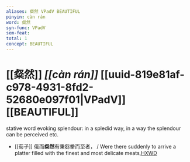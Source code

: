 ```yaml
---
aliases: 粲然 VPadV BEAUTIFUL
pinyin: càn rán
word: 粲然
syn-func: VPadV
sem-feat: 
total: 1
concept: BEAUTIFUL 
---
```

# [[粲然]] *[[càn rán]]*  [[uuid-819e81af-c978-4931-8fd2-52680e097f01|VPadV]] [[BEAUTIFUL]]
stative word evoking splendour: in a spledid way, in a way the splendour can be perceived etc.
 - [[荀子]] 俄而**粲然**有秉芻豢而至者，
                     / Were there suddenly to arrive a platter filled with the finest and most delicate meats,[HXWD](https://hxwd.org/textview.html?location=KR3a0002_tls_004-10a.60)